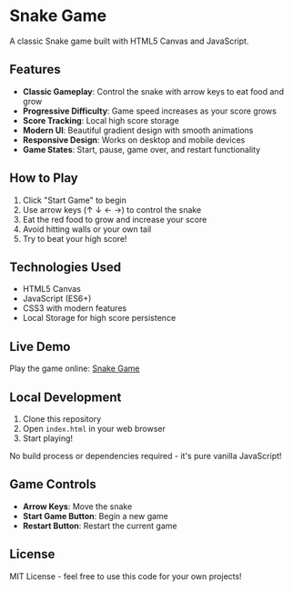 # Snake Game

A classic Snake game built with HTML5 Canvas and JavaScript.

## Features

- **Classic Gameplay**: Control the snake with arrow keys to eat food and grow
- **Progressive Difficulty**: Game speed increases as your score grows
- **Score Tracking**: Local high score storage
- **Modern UI**: Beautiful gradient design with smooth animations
- **Responsive Design**: Works on desktop and mobile devices
- **Game States**: Start, pause, game over, and restart functionality

## How to Play

1. Click "Start Game" to begin
2. Use arrow keys (↑ ↓ ← →) to control the snake
3. Eat the red food to grow and increase your score
4. Avoid hitting walls or your own tail
5. Try to beat your high score!

## Technologies Used

- HTML5 Canvas
- JavaScript (ES6+)
- CSS3 with modern features
- Local Storage for high score persistence

## Live Demo

Play the game online: [Snake Game](https://yourusername.github.io/snake-game)

## Local Development

1. Clone this repository
2. Open `index.html` in your web browser
3. Start playing!

No build process or dependencies required - it's pure vanilla JavaScript!

## Game Controls

- **Arrow Keys**: Move the snake
- **Start Game Button**: Begin a new game
- **Restart Button**: Restart the current game

## License

MIT License - feel free to use this code for your own projects!